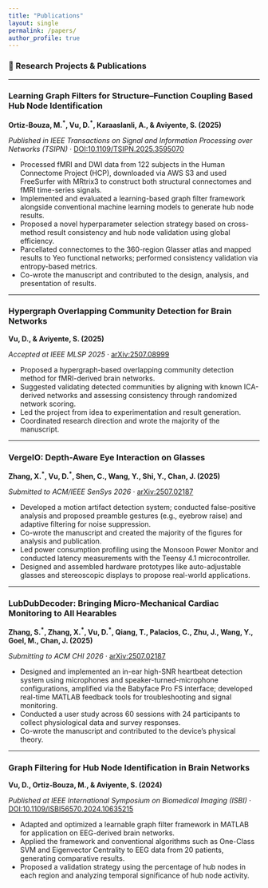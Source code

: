 ```yaml
---
title: "Publications"
layout: single
permalink: /papers/
author_profile: true
---
```


### 🧠 Research Projects & Publications

---

### **Learning Graph Filters for Structure–Function Coupling Based Hub Node Identification**

<p><strong>Ortiz-Bouza, M.<sup>*</sup>, Vu, D.<sup>*</sup>, Karaaslanli, A., & Aviyente, S. (2025)</strong></p>
<p><em>Published in IEEE Transactions on Signal and Information Processing over Networks (TSIPN)</em> · <a href="https://doi.org/10.1109/TSIPN.2025.3595070">DOI:10.1109/TSIPN.2025.3595070</a></p>

- Processed fMRI and DWI data from 122 subjects in the Human Connectome Project (HCP), downloaded via AWS S3 and used FreeSurfer with MRtrix3 to construct both structural connectomes and fMRI time-series signals.  
- Implemented and evaluated a learning-based graph filter framework alongside conventional machine learning models to generate hub node results.  
- Proposed a novel hyperparameter selection strategy based on cross-method result consistency and hub node validation using global efficiency.  
- Parcellated connectomes to the 360-region Glasser atlas and mapped results to Yeo functional networks; performed consistency validation via entropy-based metrics.  
- Co-wrote the manuscript and contributed to the design, analysis, and presentation of results.


---

### **Hypergraph Overlapping Community Detection for Brain Networks**

<p><strong>Vu, D., & Aviyente, S. (2025)</strong></p>
<p><em>Accepted at IEEE MLSP 2025</em> · <a href="https://arxiv.org/abs/2507.08999">arXiv:2507.08999</a></p>

- Proposed a hypergraph-based overlapping community detection method for fMRI-derived brain networks.  
- Suggested validating detected communities by aligning with known ICA-derived networks and assessing consistency through randomized network scoring.  
- Led the project from idea to experimentation and result generation.  
- Coordinated research direction and wrote the majority of the manuscript.

---

### **VergeIO: Depth-Aware Eye Interaction on Glasses**

<p><strong>Zhang, X.<sup>*</sup>, Vu, D.<sup>*</sup>, Shen, C., Wang, Y., Shi, Y., Chan, J. (2025)</strong></p>
<p><em>Submitted to ACM/IEEE SenSys 2026</em> · <a href="https://arxiv.org/abs/2507.02187">arXiv:2507.02187</a></p>

- Developed a motion artifact detection system; conducted false-positive analysis and proposed preamble gestures (e.g., eyebrow raise) and adaptive filtering for noise suppression.  
- Co-wrote the manuscript and created the majority of the figures for analysis and publication.  
- Led power consumption profiling using the Monsoon Power Monitor and conducted latency measurements with the Teensy 4.1 microcontroller.  
- Designed and assembled hardware prototypes like auto-adjustable glasses and stereoscopic displays to propose real-world applications.

---

### **LubDubDecoder: Bringing Micro-Mechanical Cardiac Monitoring to All Hearables**

<p><strong>Zhang, S.<sup>*</sup>, Zhang, X.<sup>*</sup>, Vu, D.<sup>*</sup>, Qiang, T., Palacios, C., Zhu, J., Wang, Y., Goel, M., Chan, J. (2025)</strong></p>
<p><em>Submitting to ACM CHI 2026</em> · <a href="https://arxiv.org/abs/2507.02187">arXiv:2507.02187</a></p>

- Designed and implemented an in-ear high-SNR heartbeat detection system using microphones and speaker-turned-microphone configurations, amplified via the Babyface Pro FS interface; developed real-time MATLAB feedback tools for troubleshooting and signal monitoring.  
- Conducted a user study across 60 sessions with 24 participants to collect physiological data and survey responses.  
- Co-wrote the manuscript and contributed to the device’s physical theory.


---

### **Graph Filtering for Hub Node Identification in Brain Networks**

<p><strong>Vu, D., Ortiz-Bouza, M., & Aviyente, S. (2024)</strong></p>
<p><em>Published at IEEE International Symposium on Biomedical Imaging (ISBI)</em> · <a href="https://doi.org/10.1109/ISBI56570.2024.10635215">DOI:10.1109/ISBI56570.2024.10635215</a></p>

- Adapted and optimized a learnable graph filter framework in MATLAB for application on EEG-derived brain networks.  
- Applied the framework and conventional algorithms such as One-Class SVM and Eigenvector Centrality to EEG data from 20 patients, generating comparative results.  
- Proposed a validation strategy using the percentage of hub nodes in each region and analyzing temporal significance of hub node activity.

